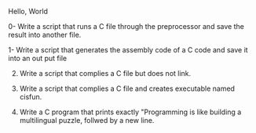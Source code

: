 Hello, World

0- Write a script that runs a C file through the preprocessor and save the result into another file. 

1- Write a script that generates the assembly code of a C code and save it into an out put file

2. Write a script that complies a C file but does not link. 

3. Write a script that complies a C file and creates executable named cisfun.

4. Write a C program that prints exactly "Programming is like building a multilingual puzzle, follwed by a new line.

